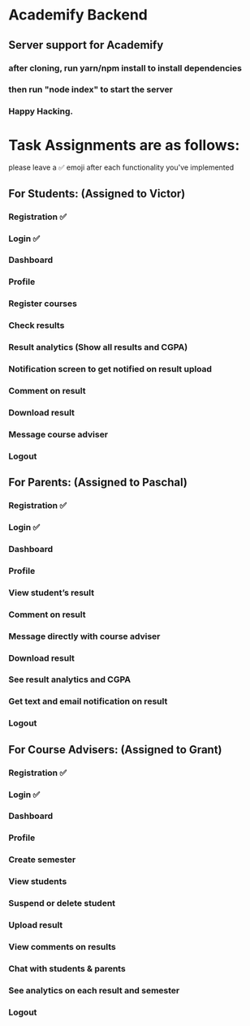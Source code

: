 # Academify Backend
## Server support for Academify
### after cloning, run yarn/npm install to install dependencies
### then run "node index" to start the server
### Happy Hacking.
# Task Assignments are as follows:
please leave a ✅ emoji after each functionality you've implemented
## For Students: (Assigned to Victor)
### Registration  ✅
### Login  ✅
### Dashboard
### Profile
### Register courses
### Check results
### Result analytics (Show all results and CGPA)
### Notification screen to get notified on result upload
### Comment on result
### Download result
### Message course adviser
### Logout
## For Parents: (Assigned to Paschal)
### Registration  ✅
### Login  ✅
### Dashboard
### Profile
### View student’s result
### Comment on result
### Message directly with course adviser
### Download result
### See result analytics and CGPA
### Get text and email notification on result
### Logout
## For Course Advisers: (Assigned to Grant)
### Registration  ✅
### Login  ✅
### Dashboard
### Profile
### Create semester
### View students
### Suspend or delete student
### Upload result
### View comments on results
### Chat with students & parents
### See analytics on each result and semester
### Logout

